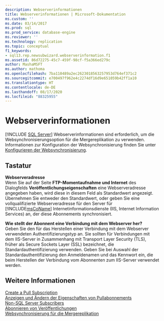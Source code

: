 ```yaml
---
description: Webserverinformationen
title: Webserverinformationen | Microsoft-Dokumentation
ms.custom: ''
ms.date: 03/14/2017
ms.prod: sql
ms.prod_service: database-engine
ms.reviewer: ''
ms.technology: replication
ms.topic: conceptual
f1_keywords:
- sql13.rep.newsubwizard.webserverinformation.f1
ms.assetid: 86d72275-45c7-459f-98cf-f5a366ed279c
author: MashaMSFT
ms.author: mathoma
ms.openlocfilehash: 7ba110489a2ec2623018563257953d764ef371c2
ms.sourcegitcommit: e700497f962e4c2274df16d9e651059b42ff1a10
ms.translationtype: HT
ms.contentlocale: de-DE
ms.lasthandoff: 08/17/2020
ms.locfileid: "88325955"
---
```

# <a name="web-server-information"></a>Webserverinformationen
 [!INCLUDE [SQL Server](../../includes/applies-to-version/sqlserver.md)]
  Webserverinformationen sind erforderlich, um die Websynchronisierungsoption für die Mergereplikation zu verwenden. Informationen zur Konfiguration der Websynchronisierung finden Sie unter [Konfigurieren der Websynchronisierung](../../relational-databases/replication/configure-web-synchronization.md).  
  
## <a name="options"></a>Tastatur  
 **Webserveradresse**  
 Wenn Sie auf der Seite **FTP-Momentaufnahme und Internet** des Dialogfelds **Veröffentlichungseigenschaften** eine Webserveradresse angegeben haben, wird diese in diesem Feld als Standardwert angezeigt. Übernehmen Sie entweder den Standardwert, oder geben Sie eine vollqualifizierte Webserveradresse für den Server für [!INCLUDE[msCoName](../../includes/msconame-md.md)] Internetinformationsdienste (IIS, Internet Information Services) an, der diese Abonnements synchronisiert.  
  
 **Wie stellt der Abonnent eine Verbindung mit dem Webserver her?**  
 Geben Sie den für das Herstellen einer Verbindung mit dem Webserver verwendeten Authentifizierungstyp an. Sie sollten für Verbindungen mit dem IIS-Server in Zusammenhang mit Transport Layer Security (TLS), früher als Secure Sockets Layer (SSL) bezeichnet, die Standardauthentifizierung verwenden. Geben Sie bei Auswahl der Standardauthentifizierung den Anmeldenamen und das Kennwort ein, die beim Herstellen der Verbindung vom Abonnenten zum IIS-Server verwendet werden.  
  
## <a name="see-also"></a>Weitere Informationen  
 [Create a Pull Subscription](../../relational-databases/replication/create-a-pull-subscription.md)   
 [Anzeigen und Ändern der Eigenschaften von Pullabonnements](../../relational-databases/replication/view-and-modify-pull-subscription-properties.md)   
 [Non-SQL Server Subscribers](../../relational-databases/replication/non-sql/non-sql-server-subscribers.md)   
 [Abonnieren von Veröffentlichungen](../../relational-databases/replication/subscribe-to-publications.md)   
 [Websynchronisierung für die Mergereplikation](../../relational-databases/replication/web-synchronization-for-merge-replication.md)  
  
  
